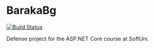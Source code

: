 # BarakaBg
[![Build Status](https://dev.azure.com/Videnoff/BarakaBg/_apis/build/status/Videnoff.BarakaBg?branchName=master)](https://dev.azure.com/Videnoff/BarakaBg/_build/latest?definitionId=3&branchName=master)

Defense project for the ASP.NET Core course at SoftUni.
